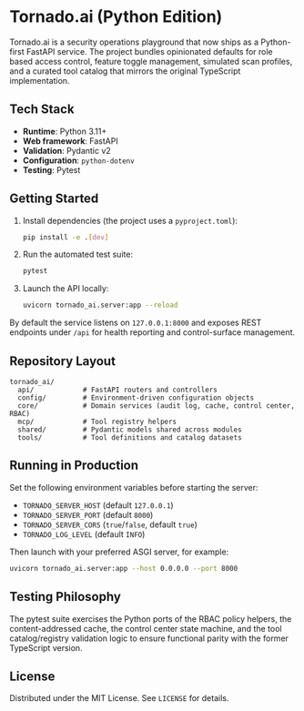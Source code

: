 # Tornado.ai (Python Edition)

Tornado.ai is a security operations playground that now ships as a Python-first
FastAPI service. The project bundles opinionated defaults for role based access
control, feature toggle management, simulated scan profiles, and a curated tool
catalog that mirrors the original TypeScript implementation.

## Tech Stack

- **Runtime**: Python 3.11+
- **Web framework**: FastAPI
- **Validation**: Pydantic v2
- **Configuration**: `python-dotenv`
- **Testing**: Pytest

## Getting Started

1. Install dependencies (the project uses a `pyproject.toml`):
   ```bash
   pip install -e .[dev]
   ```
2. Run the automated test suite:
   ```bash
   pytest
   ```
3. Launch the API locally:
   ```bash
   uvicorn tornado_ai.server:app --reload
   ```

By default the service listens on `127.0.0.1:8000` and exposes REST endpoints
under `/api` for health reporting and control-surface management.

## Repository Layout

```
tornado_ai/
  api/            # FastAPI routers and controllers
  config/         # Environment-driven configuration objects
  core/           # Domain services (audit log, cache, control center, RBAC)
  mcp/            # Tool registry helpers
  shared/         # Pydantic models shared across modules
  tools/          # Tool definitions and catalog datasets
``` 

## Running in Production

Set the following environment variables before starting the server:

- `TORNADO_SERVER_HOST` (default `127.0.0.1`)
- `TORNADO_SERVER_PORT` (default `8000`)
- `TORNADO_SERVER_CORS` (`true`/`false`, default `true`)
- `TORNADO_LOG_LEVEL` (default `INFO`)

Then launch with your preferred ASGI server, for example:

```bash
uvicorn tornado_ai.server:app --host 0.0.0.0 --port 8000
```

## Testing Philosophy

The pytest suite exercises the Python ports of the RBAC policy helpers, the
content-addressed cache, the control center state machine, and the tool
catalog/registry validation logic to ensure functional parity with the former
TypeScript version.

## License

Distributed under the MIT License. See `LICENSE` for details.
